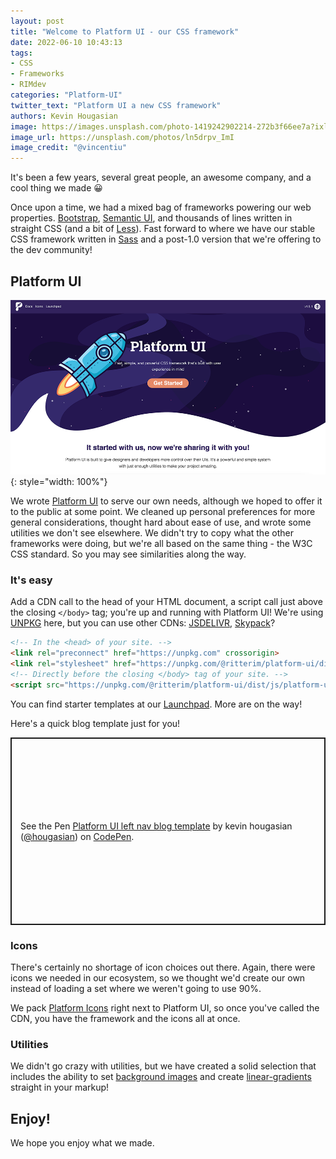 ```yaml
---
layout: post
title: "Welcome to Platform UI - our CSS framework"
date: 2022-06-10 10:43:13
tags: 
- CSS
- Frameworks
- RIMdev
categories: "Platform-UI"
twitter_text: "Platform UI a new CSS framework"
authors: Kevin Hougasian
image: https://images.unsplash.com/photo-1419242902214-272b3f66ee7a?ixlib=rb-1.2.1&ixid=MnwxMjA3fDB8MHxwaG90by1wYWdlfHx8fGVufDB8fHx8&auto=format&fit=crop&w=2113&q=80
image_url: https://unsplash.com/photos/ln5drpv_ImI
image_credit: "@vincentiu"
---
```

It's been a few years, several great people, an awesome company, and a cool thing we made 😀

Once upon a time, we had a mixed bag of frameworks powering our web properties. [Bootstrap](https://getbootstrap.com/), [Semantic UI](https://semantic-ui.com/), and thousands of lines written in straight CSS (and a bit of [Less](https://lesscss.org/)). Fast forward to where we have our stable CSS framework written in [Sass](https://sass-lang.com/) and a post-1.0 version that we're offering to the dev community! 

## Platform UI

![Platform UI](/images/documentation/new-platform-ui-website.png){: style="width: 100%"}

We wrote [Platform UI](https://platformui.com/) to serve our own needs, although we hoped to offer it to the public at some point. We cleaned up personal preferences for more general considerations, thought hard about ease of use, and wrote some utilities we don't see elsewhere. We didn't try to copy what the other frameworks were doing, but we're all based on the same thing - the W3C CSS standard. So you may see similarities along the way.

### It's easy

Add a CDN call to the head of your HTML document, a script call just above the closing `</body>` tag; you're up and running with Platform UI! We're using [UNPKG](https://unpkg.com/) here, but you can use other CDNs: [JSDELIVR](https://www.jsdelivr.com/), [Skypack](https://www.skypack.dev/)?

```html
<!-- In the <head> of your site. -->
<link rel="preconnect" href="https://unpkg.com" crossorigin>
<link rel="stylesheet" href="https://unpkg.com/@ritterim/platform-ui/dist/platform-ui.min.css" crossorigin>
<!-- Directly before the closing </body> tag of your site. -->
<script src="https://unpkg.com/@ritterim/platform-ui/dist/js/platform-ui.min.js" crossorigin defer></script>
```
You can find starter templates at our [Launchpad](https://platformui.com/launchpad/templates/). More are on the way!

Here's a quick blog template just for you!

<p class="codepen" data-height="300" data-slug-hash="abEjeRO" data-user="hougasian" style="height: 300px; box-sizing: border-box; display: flex; align-items: center; justify-content: center; border: 2px solid; margin: 1em 0; padding: 1em;">
  <span>See the Pen <a href="https://codepen.io/hougasian/pen/abEjeRO">
  Platform UI left nav blog template</a> by kevin hougasian (<a href="https://codepen.io/hougasian">@hougasian</a>)
  on <a href="https://codepen.io">CodePen</a>.</span>
</p>
<script async src="https://cpwebassets.codepen.io/assets/embed/ei.js"></script>

### Icons

There's certainly no shortage of icon choices out there. Again, there were icons we needed in our ecosystem, so we thought we'd create our own instead of loading a set where we weren't going to use 90%. 

We pack [Platform Icons](https://platformui.com/icons/) right next to Platform UI, so once you've called the CDN, you have the framework and the icons all at once. 

### Utilities

We didn't go crazy with utilities, but we have created a solid selection that includes the ability to set [background images](https://platformui.com/docs/utilities/backgrounds/#background) and create [linear-gradients](https://platformui.com/docs/utilities/backgrounds/#gradient) straight in your markup! 

## Enjoy!

We hope you enjoy what we made.
 
